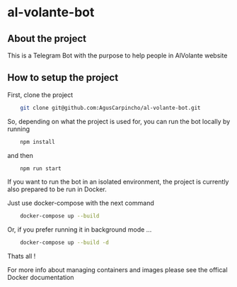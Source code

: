 # al-volante-bot

## About the project

This is a Telegram Bot with the purpose to help people in AlVolante website

## How to setup the project

First, clone the project

```bash
    git clone git@github.com:AgusCarpincho/al-volante-bot.git
```

So, depending on what the project is used for, you can run the bot locally by running

```bash
    npm install
```

and then

```bash
    npm run start
```

If you want to run the bot in an isolated environment, the project is currently also prepared to be run in Docker.

Just use docker-compose with the next command

```bash
    docker-compose up --build
```

Or, if you prefer running it in background mode ...

```bash
    docker-compose up --build -d
```

Thats all !

For more info about managing containers and images please see the offical Docker documentation
